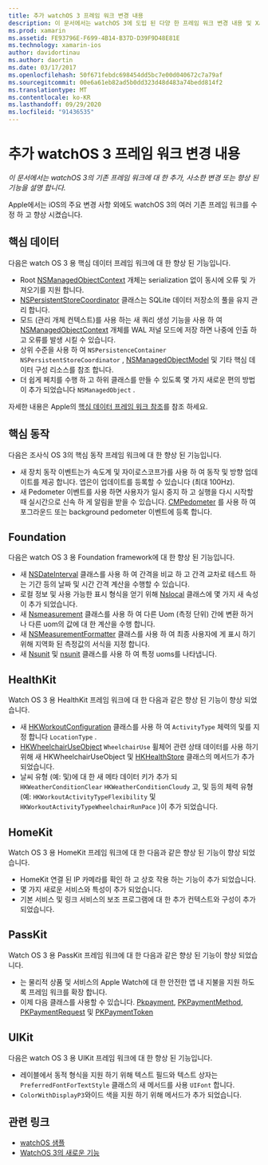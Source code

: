 ```yaml
---
title: 추가 watchOS 3 프레임 워크 변경 내용
description: 이 문서에서는 watchOS 3에 도입 된 다양 한 프레임 워크 변경 내용 및 Xamarin에서 작업 하는 방법을 설명 합니다. 핵심 데이터, 핵심 동작, 파운데이션, HealthKit, HomeKit, PassKit 및 UIKit에 대해 설명 합니다.
ms.prod: xamarin
ms.assetid: FE93796E-F699-4B14-B37D-D39F9D48E81E
ms.technology: xamarin-ios
author: davidortinau
ms.author: daortin
ms.date: 03/17/2017
ms.openlocfilehash: 50f671febdc698454dd5bc7e00d040672c7a79af
ms.sourcegitcommit: 00e6a61eb82ad5b0dd323d48d483a74bedd814f2
ms.translationtype: MT
ms.contentlocale: ko-KR
ms.lasthandoff: 09/29/2020
ms.locfileid: "91436535"
---
```

# <a name="additional-watchos-3-frameworks-changes"></a>추가 watchOS 3 프레임 워크 변경 내용

_이 문서에서는 watchOS 3의 기존 프레임 워크에 대 한 추가, 사소한 변경 또는 향상 된 기능을 설명 합니다._

Apple에서는 iOS의 주요 변경 사항 외에도 watchOS 3의 여러 기존 프레임 워크를 수정 하 고 향상 시켰습니다.

## <a name="core-data"></a>핵심 데이터

다음은 watch OS 3 용 핵심 데이터 프레임 워크에 대 한 향상 된 기능입니다.

- Root [NSManagedObjectContext](https://developer.apple.com/reference/coredata/nsmanagedobjectcontext) 개체는 serialization 없이 동시에 오류 및 가져오기를 지원 합니다.
- [NSPersistentStoreCoordinator](https://developer.apple.com/reference/coredata/nspersistentstorecoordinator) 클래스는 SQLite 데이터 저장소의 풀을 유지 관리 합니다.
- 모드 (관리 개체 컨텍스트)를 사용 하는 새 쿼리 생성 기능을 사용 하 여 [NSManagedObjectContext](https://developer.apple.com/reference/coredata/nsmanagedobjectcontext) 개체를 WAL 저널 모드에 저장 하면 나중에 인출 하 고 오류를 발생 시킬 수 있습니다.
- 상위 수준을 사용 하 여 `NSPersistenceContainer` `NSPersistentStoreCoordinator` , [NSManagedObjectModel](https://developer.apple.com/reference/coredata/nsmanagedobjectmodel) 및 기타 핵심 데이터 구성 리소스를 참조 합니다.
- 더 쉽게 페치를 수행 하 고 하위 클래스를 만들 수 있도록 몇 가지 새로운 편의 방법이 추가 되었습니다 `NSManagedObject` .

자세한 내용은 Apple의 [핵심 데이터 프레임 워크 참조](https://developer.apple.com/reference/coredata)를 참조 하세요.

## <a name="core-motion"></a>핵심 동작

다음은 조사식 OS 3의 핵심 동작 프레임 워크에 대 한 향상 된 기능입니다.

- 새 장치 동작 이벤트는가 속도계 및 자이로스코프가를 사용 하 여 동작 및 방향 업데이트를 제공 합니다. 앱은이 업데이트를 등록할 수 있습니다 (최대 100Hz).
- 새 Pedometer 이벤트를 사용 하면 사용자가 일시 중지 하 고 실행을 다시 시작할 때 실시간으로 신속 하 게 알림을 받을 수 있습니다. [CMPedometer](https://developer.apple.com/reference/coremotion/cmpedometer) 를 사용 하 여 포그라운드 또는 background pedometer 이벤트에 등록 합니다.

## <a name="foundation"></a>Foundation

다음은 watch OS 3 용 Foundation framework에 대 한 향상 된 기능입니다.

- 새 [NSDateInterval](https://developer.apple.com/reference/foundation/nsdateinterval) 클래스를 사용 하 여 간격을 비교 하 고 간격 교차로 테스트 하는 기간 등의 날짜 및 시간 간격 계산을 수행할 수 있습니다.
- 로컬 정보 및 사용 가능한 표시 형식을 얻기 위해 [Nslocal](https://developer.apple.com/reference/foundation/nslocale) 클래스에 몇 가지 새 속성이 추가 되었습니다.
- 새 [Nsmeasurement](https://developer.apple.com/reference/foundation/nsmeasurement) 클래스를 사용 하 여 다른 Uom (측정 단위) 간에 변환 하거나 다른 uom의 값에 대 한 계산을 수행 합니다.
- 새 [NSMeasurementFormatter](https://developer.apple.com/reference/foundation/nsmeasurementformatter) 클래스를 사용 하 여 최종 사용자에 게 표시 하기 위해 지역화 된 측정값의 서식을 지정 합니다.
- 새 [Nsunit](https://developer.apple.com/reference/foundation/nsunit) 및 [nsunit](https://developer.apple.com/reference/foundation/nsdimension) 클래스를 사용 하 여 특정 uoms를 나타냅니다.

## <a name="healthkit"></a>HealthKit

Watch OS 3 용 HealthKit 프레임 워크에 대 한 다음과 같은 향상 된 기능이 향상 되었습니다.

- 새 [HKWorkoutConfiguration](https://developer.apple.com/reference/healthkit/hkworkoutconfiguration) 클래스를 사용 하 여 `ActivityType` 체력의 및를 지정 합니다 `LocationType` .
- [HKWheelchairUseObject](https://developer.apple.com/reference/healthkit/hkwheelchairuseobject) `WheelchairUse` 휠체어 관련 상태 데이터를 사용 하기 위해 새 HKWheelchairUseObject 및 [HKHealthStore](https://developer.apple.com/reference/healthkit/hkhealthstore) 클래스의 메서드가 추가 되었습니다.
- 날씨 유형 (예: 및)에 대 한 새 메타 데이터 키가 추가 되 `HKWeatherConditionClear` `HKWeatherConditionCloudy` 고, 및 등의 체력 유형 (예: `HKWorkoutActivityTypeFlexibility` 및 `HKWorkoutActivityTypeWheelchairRunPace` )이 추가 되었습니다.

## <a name="homekit"></a>HomeKit

Watch OS 3 용 HomeKit 프레임 워크에 대 한 다음과 같은 향상 된 기능이 향상 되었습니다.

- HomeKit 연결 된 IP 카메라를 확인 하 고 상호 작용 하는 기능이 추가 되었습니다.
- 몇 가지 새로운 서비스와 특성이 추가 되었습니다.
- 기본 서비스 및 링크 서비스의 보조 프로그램에 대 한 추가 컨텍스트와 구성이 추가 되었습니다.

## <a name="passkit"></a>PassKit

Watch OS 3 용 PassKit 프레임 워크에 대 한 다음과 같은 향상 된 기능이 향상 되었습니다.

- 는 물리적 상품 및 서비스의 Apple Watch에 대 한 안전한 앱 내 지불을 지원 하도록 프레임 워크를 확장 합니다.
- 이제 다음 클래스를 사용할 수 있습니다. [Pkpayment](https://developer.apple.com/reference/passkit/pkpayment), [PKPaymentMethod](https://developer.apple.com/reference/passkit/pkpaymentmethod), [PKPaymentRequest](https://developer.apple.com/reference/passkit/pkpaymentrequest) 및 [PKPaymentToken](https://developer.apple.com/reference/passkit/pkpaymenttoken)

## <a name="uikit"></a>UIKit

다음은 watch OS 3 용 UIKit 프레임 워크에 대 한 향상 된 기능입니다.

- 레이블에서 동적 형식을 지원 하기 위해 텍스트 필드와 텍스트 상자는 `PreferredFontForTextStyle` 클래스의 새 메서드를 사용 `UIFont` 합니다.
- `ColorWithDisplayP3`와이드 색을 지원 하기 위해 메서드가 추가 되었습니다.

## <a name="related-links"></a>관련 링크

- [watchOS 샘플](/samples/browse/?products=xamarin&term=Xamarin.iOS%2bwatchos)
- [WatchOS 3의 새로운 기능](https://developer.apple.com/library/prerelease/content/releasenotes/General/WhatsNewInwatchOS/Articles/watchOS3.html#//apple_ref/doc/uid/TP40017085-SW1)